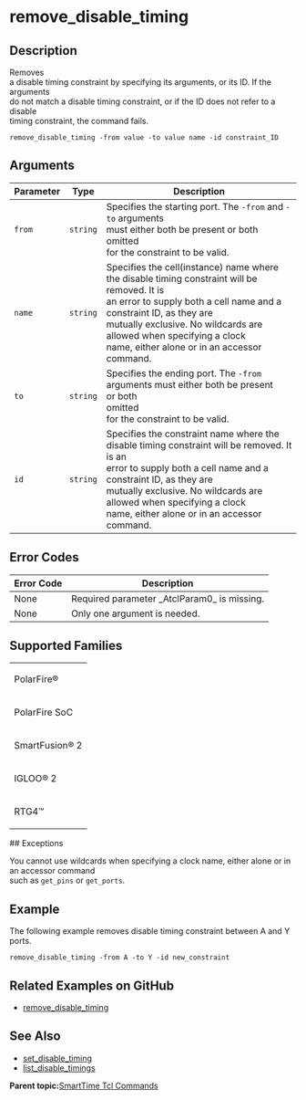 # remove\_disable\_timing

## Description

Removes<br /> a disable timing constraint by specifying its arguments, or its ID. If the arguments<br /> do not match a disable timing constraint, or if the ID does not refer to a disable<br /> timing constraint, the command fails.

```
remove_disable_timing -from value -to value name -id constraint_ID
```

## Arguments

|Parameter|Type|Description|
|---------|----|-----------|
|`from`|`string`|Specifies the starting port. The `-from` and `-to` arguments<br /> must either both be present or both<br /> omitted<br /> for the constraint to be valid.|
|`name`|`string`|Specifies the cell\(instance\) name where the disable timing constraint will be removed. It is<br /> an error to supply both a cell name and a constraint ID, as they are<br /> mutually exclusive. No wildcards are allowed when specifying a clock<br /> name, either alone or in an accessor<br /> command.|
|`to`|`string`|Specifies the ending port. The `-from` arguments must either both be present<br /> or both<br /> omitted<br /> for the constraint to be valid.|
|`id`|`string`|Specifies the constraint name where the disable timing constraint will be removed. It is an<br /> error to supply both a cell name and a constraint ID, as they are<br /> mutually exclusive. No wildcards are allowed when specifying a clock<br /> name, either alone or in an accessor<br /> command.|

## Error Codes

|Error Code|Description|
|----------|-----------|
|None|Required parameter \_AtclParam0\_ is missing.|
|None|Only one argument is needed.|

## Supported Families

<table id="GUID-56F9E300-6CAB-48D0-9D92-B4EC8F62D904"><tbody><tr><td>

PolarFire®

</td></tr><tr><td>

PolarFire SoC

</td></tr><tr><td>

SmartFusion® 2

</td></tr><tr><td>

IGLOO® 2

</td></tr><tr><td>

RTG4™

</td></tr></tbody>
</table>## Exceptions

You cannot use wildcards when specifying a clock name, either alone or in an accessor command<br /> such as `get_pins` or `get_ports`.

## Example

The following example removes disable timing constraint between A and Y ports.

```
remove_disable_timing -from A -to Y -id new_constraint
```

## Related Examples on GitHub

-   [remove\_disable\_timing](https://github.com/MicrochipTech/Libero-SoC-Design-Suite-Tcl-Examples/tree/basic_tcl_examples/SmartTime/remove_disable_timing)

## See Also

-   [set\_disable\_timing](GUID-02B5D89E-8C49-464C-BD57-278F85380C73.md)
-   [list\_disable\_timings](GUID-32A57F28-C4EC-42BA-9416-2C254F4DF189.md)

**Parent topic:**[SmartTime Tcl Commands](GUID-96623DD0-9D90-4AFA-90C3-B2BAEEE15670.md)

